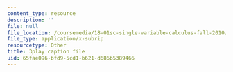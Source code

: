 ```yaml
---
content_type: resource
description: ''
file: null
file_location: /coursemedia/18-01sc-single-variable-calculus-fall-2010/65fae096bfd95cd1b621d686b5389466_wOHrNt9ScYs.vtt
file_type: application/x-subrip
resourcetype: Other
title: 3play caption file
uid: 65fae096-bfd9-5cd1-b621-d686b5389466
---
```

